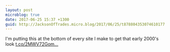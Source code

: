 ```yaml
---
layout: post
microblog: true
date: 2017-06-25 15:37 +1300
guid: http://JacksonOfTrades.micro.blog/2017/06/25/t878804353074610177.html
---
```

I'm putting this at the bottom of every site I make to get that early 2000's look [t.co/2MWV72Gom...](https://t.co/2MWV72Gomi)
